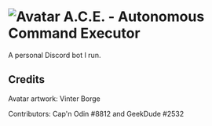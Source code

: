 # ![Avatar](https://i.imgur.com/Sv7L0a1.png) A.C.E. - Autonomous Command Executor

A personal Discord bot I run.

## Credits

Avatar artwork: Vinter Borge

Contributors: Cap'n Odin #8812 and GeekDude #2532
